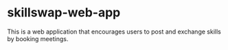 # skillswap-web-app
This is a web application that encourages users to post and exchange skills by booking meetings.
